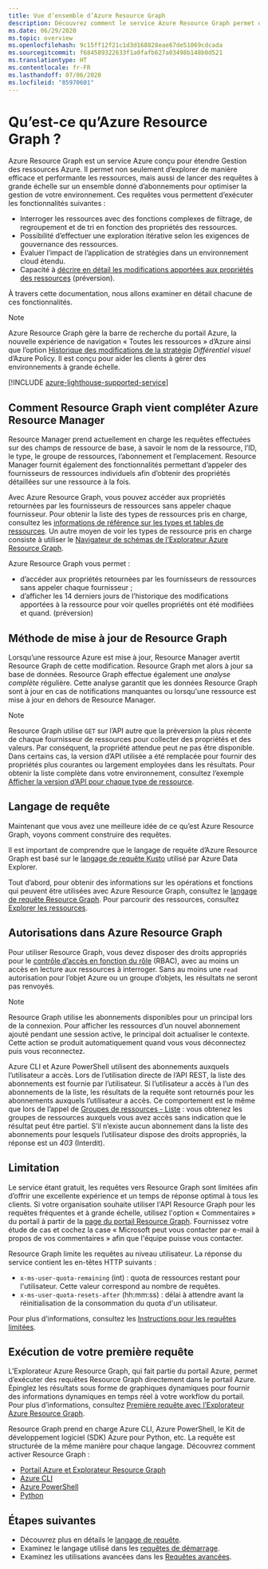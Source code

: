 ```yaml
---
title: Vue d’ensemble d’Azure Resource Graph
description: Découvrez comment le service Azure Resource Graph permet d’exécuter des requêtes complexes sur des ressources à grande échelle entre des abonnements et des locataires.
ms.date: 06/29/2020
ms.topic: overview
ms.openlocfilehash: 9c15ff12f21c1d3d168828eae67de51069cdcada
ms.sourcegitcommit: f684589322633f1a0fafb627a03498b148b0d521
ms.translationtype: HT
ms.contentlocale: fr-FR
ms.lasthandoff: 07/06/2020
ms.locfileid: "85970601"
---
```

# <a name="what-is-azure-resource-graph"></a>Qu’est-ce qu’Azure Resource Graph ?

Azure Resource Graph est un service Azure conçu pour étendre Gestion des ressources Azure. Il permet non seulement d’explorer de manière efficace et performante les ressources, mais aussi de lancer des requêtes à grande échelle sur un ensemble donné d’abonnements pour optimiser la gestion de votre environnement. Ces requêtes vous permettent d’exécuter les fonctionnalités suivantes :

- Interroger les ressources avec des fonctions complexes de filtrage, de regroupement et de tri en fonction des propriétés des ressources.
- Possibilité d’effectuer une exploration itérative selon les exigences de gouvernance des ressources.
- Évaluer l’impact de l’application de stratégies dans un environnement cloud étendu.
- Capacité à [décrire en détail les modifications apportées aux propriétés des ressources](./how-to/get-resource-changes.md) (préversion).

À travers cette documentation, nous allons examiner en détail chacune de ces fonctionnalités.

> [!NOTE]
> Azure Resource Graph gère la barre de recherche du portail Azure, la nouvelle expérience de navigation « Toutes les ressources » d’Azure ainsi que l’option [Historique des modifications de la stratégie](../policy/how-to/determine-non-compliance.md#change-history)
> _Différentiel visuel_ d’Azure Policy. Il est conçu pour aider les clients à gérer des environnements à grande échelle.

[!INCLUDE [azure-lighthouse-supported-service](../../../includes/azure-lighthouse-supported-service.md)]

## <a name="how-does-resource-graph-complement-azure-resource-manager"></a>Comment Resource Graph vient compléter Azure Resource Manager

Resource Manager prend actuellement en charge les requêtes effectuées sur des champs de ressource de base, à savoir le nom de la ressource, l’ID, le type, le groupe de ressources, l’abonnement et l’emplacement. Resource Manager fournit également des fonctionnalités permettant d’appeler des fournisseurs de ressources individuels afin d’obtenir des propriétés détaillées sur une ressource à la fois.

Avec Azure Resource Graph, vous pouvez accéder aux propriétés retournées par les fournisseurs de ressources sans appeler chaque fournisseur. Pour obtenir la liste des types de ressources pris en charge, consultez les [informations de référence sur les types et tables de ressources](./reference/supported-tables-resources.md). Un autre moyen de voir les types de ressource pris en charge consiste à utiliser le [Navigateur de schémas de l’Explorateur Azure Resource Graph](./first-query-portal.md#schema-browser).

Azure Resource Graph vous permet :

- d’accéder aux propriétés retournées par les fournisseurs de ressources sans appeler chaque fournisseur ;
- d’afficher les 14 derniers jours de l’historique des modifications apportées à la ressource pour voir quelles propriétés ont été modifiées et quand. (préversion)

## <a name="how-resource-graph-is-kept-current"></a>Méthode de mise à jour de Resource Graph

Lorsqu’une ressource Azure est mise à jour, Resource Manager avertit Resource Graph de cette modification.
Resource Graph met alors à jour sa base de données. Resource Graph effectue également une _analyse complète_ régulière. Cette analyse garantit que les données Resource Graph sont à jour en cas de notifications manquantes ou lorsqu'une ressource est mise à jour en dehors de Resource Manager.

> [!NOTE]
> Resource Graph utilise `GET` sur l’API autre que la préversion la plus récente de chaque fournisseur de ressources pour collecter des propriétés et des valeurs. Par conséquent, la propriété attendue peut ne pas être disponible. Dans certains cas, la version d’API utilisée a été remplacée pour fournir des propriétés plus courantes ou largement employées dans les résultats. Pour obtenir la liste complète dans votre environnement, consultez l’exemple [Afficher la version d’API pour chaque type de ressource](./samples/advanced.md#apiversion).

## <a name="the-query-language"></a>Langage de requête

Maintenant que vous avez une meilleure idée de ce qu’est Azure Resource Graph, voyons comment construire des requêtes.

Il est important de comprendre que le langage de requête d’Azure Resource Graph est basé sur le [langage de requête Kusto](/azure/data-explorer/data-explorer-overview) utilisé par Azure Data Explorer.

Tout d’abord, pour obtenir des informations sur les opérations et fonctions qui peuvent être utilisées avec Azure Resource Graph, consultez le [langage de requête Resource Graph](./concepts/query-language.md). Pour parcourir des ressources, consultez [Explorer les ressources](./concepts/explore-resources.md).

## <a name="permissions-in-azure-resource-graph"></a>Autorisations dans Azure Resource Graph

Pour utiliser Resource Graph, vous devez disposer des droits appropriés pour le [contrôle d’accès en fonction du rôle](../../role-based-access-control/overview.md) (RBAC), avec au moins un accès en lecture aux ressources à interroger. Sans au moins une `read` autorisation pour l’objet Azure ou un groupe d’objets, les résultats ne seront pas renvoyés.

> [!NOTE]
> Resource Graph utilise les abonnements disponibles pour un principal lors de la connexion. Pour afficher les ressources d’un nouvel abonnement ajouté pendant une session active, le principal doit actualiser le contexte. Cette action se produit automatiquement quand vous vous déconnectez puis vous reconnectez.

Azure CLI et Azure PowerShell utilisent des abonnements auxquels l’utilisateur a accès. Lors de l’utilisation directe de l’API REST, la liste des abonnements est fournie par l’utilisateur. Si l’utilisateur a accès à l’un des abonnements de la liste, les résultats de la requête sont retournés pour les abonnements auxquels l’utilisateur a accès. Ce comportement est le même que lors de l’appel de [Groupes de ressources - Liste](/rest/api/resources/resourcegroups/list) : vous obtenez les groupes de ressources auxquels vous avez accès sans indication que le résultat peut être partiel. S’il n’existe aucun abonnement dans la liste des abonnements pour lesquels l’utilisateur dispose des droits appropriés, la réponse est un _403_ (Interdit).

## <a name="throttling"></a>Limitation

Le service étant gratuit, les requêtes vers Resource Graph sont limitées afin d’offrir une excellente expérience et un temps de réponse optimal à tous les clients. Si votre organisation souhaite utiliser l'API Resource Graph pour les requêtes fréquentes et à grande échelle, utilisez l'option « Commentaires » du portail à partir de la [page du portail Resource Graph](https://portal.azure.com/#blade/Microsoft_Azure_Policy/PolicyMenuBlade/ResourceGraph).
Fournissez votre étude de cas et cochez la case « Microsoft peut vous contacter par e-mail à propos de vos commentaires » afin que l'équipe puisse vous contacter.

Resource Graph limite les requêtes au niveau utilisateur. La réponse du service contient les en-têtes HTTP suivants :

- `x-ms-user-quota-remaining` (int) : quota de ressources restant pour l'utilisateur. Cette valeur correspond au nombre de requêtes.
- `x-ms-user-quota-resets-after` (hh:mm:ss) : délai à attendre avant la réinitialisation de la consommation du quota d'un utilisateur.

Pour plus d’informations, consultez les [Instructions pour les requêtes limitées](./concepts/guidance-for-throttled-requests.md).

## <a name="running-your-first-query"></a>Exécution de votre première requête

L’Explorateur Azure Resource Graph, qui fait partie du portail Azure, permet d’exécuter des requêtes Resource Graph directement dans le portail Azure. Épinglez les résultats sous forme de graphiques dynamiques pour fournir des informations dynamiques en temps réel à votre workflow du portail. Pour plus d’informations, consultez [Première requête avec l’Explorateur Azure Resource Graph](./first-query-portal.md).

Resource Graph prend en charge Azure CLI, Azure PowerShell, le Kit de développement logiciel (SDK) Azure pour Python, etc. La requête est structurée de la même manière pour chaque langage. Découvrez comment activer Resource Graph :

- [Portail Azure et Explorateur Resource Graph](./first-query-portal.md) 
- [Azure CLI](./first-query-azurecli.md#add-the-resource-graph-extension)
- [Azure PowerShell](./first-query-powershell.md#add-the-resource-graph-module)
- [Python](./first-query-python.md#add-the-resource-graph-library)

## <a name="next-steps"></a>Étapes suivantes

- Découvrez plus en détails le [langage de requête](./concepts/query-language.md).
- Examinez le langage utilisé dans les [requêtes de démarrage](./samples/starter.md).
- Examinez les utilisations avancées dans les [Requêtes avancées](./samples/advanced.md).
